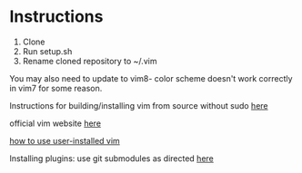 # Instructions

1. Clone
2. Run setup.sh
3. Rename cloned repository to ~/.vim

You may also need to update to vim8- color scheme doesn't work correctly in vim7 for some reason.

Instructions for building/installing vim from source without sudo [here](https://superuser.com/questions/162560/how-to-install-vim-on-linux-when-i-dont-have-root-permissions)

official vim website [here](https://www.vim.org/git.php)

[how to use user-installed vim](https://stackoverflow.com/questions/17672259/how-to-use-local-user-installed-version-of-vim-linux/17672393)

Installing plugins: use git submodules as directed [here](https://gist.github.com/manasthakur/d4dc9a610884c60d944a4dd97f0b3560)